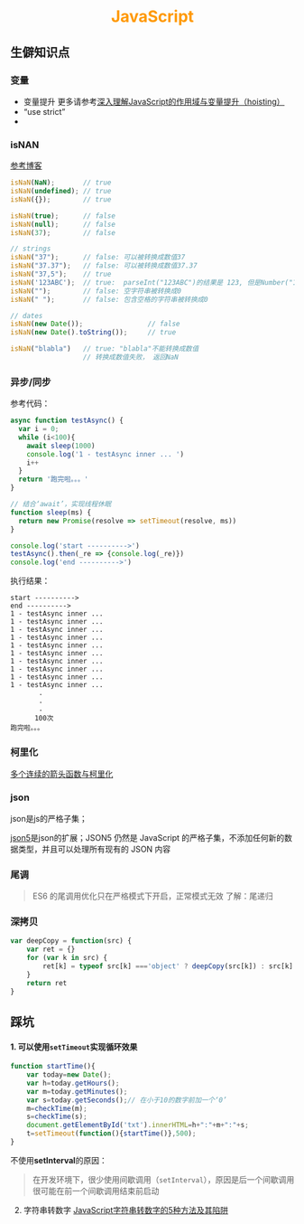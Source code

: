 # <div style="text-align:center;color:#FF9900">JavaScript</div>

## 生僻知识点

### 变量

* 变量提升
   更多请参考[深入理解JavaScript的作用域与变量提升（hoisting）][]
* “use strict”
*

### isNAN

[参考博客][isNaN]

```js
isNaN(NaN);       // true
isNaN(undefined); // true
isNaN({});        // true

isNaN(true);      // false
isNaN(null);      // false
isNaN(37);        // false

// strings
isNaN("37");      // false: 可以被转换成数值37
isNaN("37.37");   // false: 可以被转换成数值37.37
isNaN("37,5");    // true
isNaN('123ABC');  // true:  parseInt("123ABC")的结果是 123, 但是Number("123ABC")结果是 NaN
isNaN("");        // false: 空字符串被转换成0
isNaN(" ");       // false: 包含空格的字符串被转换成0

// dates
isNaN(new Date());                // false
isNaN(new Date().toString());     // true

isNaN("blabla")   // true: "blabla"不能转换成数值
                  // 转换成数值失败， 返回NaN
```

### 异步/同步

参考代码：

```js
async function testAsync() {
  var i = 0;
  while (i<100){
    await sleep(1000)
    console.log('1 - testAsync inner ... ')
    i++
  }
  return '跑完啦。。。'
}

// 结合‘await’，实现线程休眠
function sleep(ms) {
  return new Promise(resolve => setTimeout(resolve, ms))
}
```

```js
console.log('start ---------->')
testAsync().then(_re => {console.log(_re)})
console.log('end ---------->')
```

执行结果：

```
start ---------->
end ---------->
1 - testAsync inner ...
1 - testAsync inner ...
1 - testAsync inner ...
1 - testAsync inner ...
1 - testAsync inner ...
1 - testAsync inner ...
1 - testAsync inner ...
1 - testAsync inner ...
1 - testAsync inner ...
1 - testAsync inner ...
       .
       .
       .
      100次
跑完啦。。。
```

### 柯里化

[多个连续的箭头函数与柯里化](https://zhuanlan.zhihu.com/p/26794822)

### json

json是js的严格子集；

[json5](https://wxnacy.com/2018/02/18/json5/)是json的扩展；JSON5 仍然是 JavaScript 的严格子集，不添加任何新的数据类型，并且可以处理所有现有的 JSON 内容

### 尾调
> ES6 的尾调用优化只在严格模式下开启，正常模式无效
> 了解：尾递归

### 深拷贝
```js
var deepCopy = function(src) {
    var ret = {}
    for (var k in src) {
        ret[k] = typeof src[k] ==='object' ? deepCopy(src[k]) : src[k]
    }
    return ret
}
```


## 踩坑

#### 1. 可以使用`setTimeout`实现循环效果

```js
function startTime(){
	var today=new Date();
	var h=today.getHours();
	var m=today.getMinutes();
	var s=today.getSeconds();// 在小于10的数字前加一个‘0’
	m=checkTime(m);
	s=checkTime(s);
	document.getElementById('txt').innerHTML=h+":"+m+":"+s;
	t=setTimeout(function(){startTime()},500);
}
```

不使用**setInterval**的原因：

> 在开发环境下，很少使用间歇调用（`setInterval`），原因是后一个间歇调用很可能在前一个间歇调用结束前启动
2. 字符串转数字
[JavaScript字符串转数字的5种方法及其陷阱][]





[isNaN]:https://developer.mozilla.org/zh-CN/docs/Web/JavaScript/Reference/Global_Objects/isNaN
[JavaScript字符串转数字的5种方法及其陷阱]: https://blog.fundebug.com/2018/07/07/string-to-number/
[深入理解JavaScript的作用域与变量提升（hoisting）]:https://www.jianshu.com/p/28ede2f4f30f
